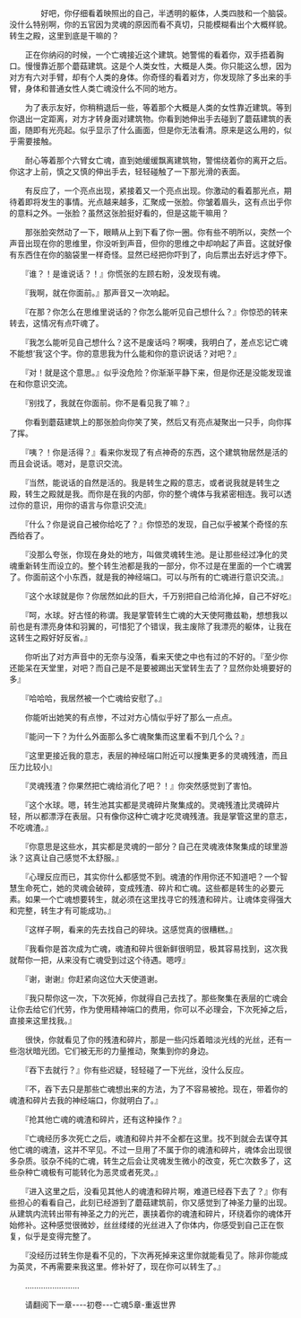 <div class="read-content j_readContent" id="">
                <p>　　　　好吧，你仔细看着映照出的自己，半透明的躯体，人类四肢和一个脑袋。没什么特别啊，你的五官因为灵魂的原因而看不真切，只能模糊看出个大概样貌。转生之殿，这里到底是干嘛的？<p>　　正在你纳闷的时候，一个亡魂接近这个建筑。她警惕的看着你，双手捂着胸口。慢慢靠近那个蘑菇建筑。这是个人类女性，大概是人类。你只能这么想，因为对方有六对手臂，却有个人类的身体。你奇怪的看着对方，你发现除了多出来的手臂，身体和普通女性人类亡魂没什么不同的地方。<p>　　为了表示友好，你稍稍退后一些，等着那个大概是人类的女性靠近建筑。等到你退出一定距离，对方才转身面对建筑物。你看到她伸出手去碰到了蘑菇建筑的表面，随即有光亮起。似乎显示了什么画面，但是你无法看清。原来是这么用的，似乎需要接触。<p>　　耐心等着那个六臂女亡魂，直到她缓缓飘离建筑物，警惕绕着你的离开之后。你这才上前，慎之又慎的伸出手去，轻轻碰触了一下那光滑的表面。<p>　　有反应了，一个亮点出现，紧接着又一个亮点出现。你激动的看着那光点，期待着即将发生的事情。光点越来越多，汇聚成一张脸。你皱着眉头，这有点出乎你的意料之外。一张脸？虽然这张脸挺好看的，但是这能干嘛用？<p>　　那张脸突然动了一下，眼睛从上到下看了你一圈。你有些不明所以，突然一个声音出现在你的思维里，你没听到声音，但你的思维之中却响起了声音。这就好像有东西住在你的脑袋里一样奇怪。显然已经把你吓到了，向后票出去好远才停下。<p>　　『谁？！是谁说话？！』你慌张的左顾右盼，没发现有魂。<p>　　『我啊，就在你面前。』那声音又一次响起。<p>　　『在那？你怎么在思维里说话的？你怎么能听见自己想什么？』你惊恐的转来转去，这情况有点吓魂了。<p>　　『我怎么能听见自己想什么？这不是废话吗？啊噢，我明白了，差点忘记亡魂不能想‘我’这个字。你的意思我为什么能和你的意识说话？对吧？』<p>　　『对！就是这个意思。』似乎没危险？你渐渐平静下来，但是你还是没能发现谁在和你意识交流。<p>　　『别找了，我就在你面前。你不是看见我了嘛？』<p>　　你看到蘑菇建筑上的那张脸向你笑了笑，然后又有亮点凝聚出一只手，向你挥了挥。<p>　　『咦？！你是活得？』看来你发现了有点神奇的东西，这个建筑物居然是活的而且会说话。嗯对，是意识交流。<p>　　『当然，能说话的自然是活的。我是转生之殿的意志，或者说我就是转生之殿，转生之殿就是我。而你是在我的内部，你的整个魂体与我紧密相连。我可以透过你的意识，用你的语言与你意识交流』<p>　　『什么？你是说自己被你给吃了？』你惊恐的发现，自己似乎被某个奇怪的东西给吞了。<p>　　『没那么夸张，你现在身处的地方，叫做灵魂转生池。是让那些经过净化的灵魂重新转生而设立的。整个转生池都是我的一部分，你不过是在里面的一个亡魂罢了。你面前这个小东西，就是我的神经端口。可以与所有的亡魂进行意识交流。』<p>　　『这个水球就是你？你居然如此的巨大，千万别把自己给消化掉，自己不好吃』<p>　　『呵，水球。好古怪的称谓。我是掌管转生亡魂的大天使阿撒兹勒，想想我以前也是有漂亮身体和羽翼的，可惜犯了个错误，我主废除了我漂亮的躯体，让我在这转生之殿好好反省。』<p>　　你听出了对方声音中的无奈与没落，看来天使之中也有过的不好的。『至少你还能呆在天堂里，对吧？而自己是不是要被踢出天堂转生去了？显然你处境要好的多』<p>　　『哈哈哈，我居然被一个亡魂给安慰了。』<p>　　你能听出她笑的有点惨，不过对方心情似乎好了那么一点点。<p>　　『能问一下？为什么外面那么多亡魂聚集而这里看不到几个么？』<p>　　『这里更接近我的意志，表层的神经端口附近可以搜集更多的灵魂残渣，而且压力比较小』<p>　　『灵魂残渣？你果然把亡魂给消化了吧？！』你突然感觉到了害怕。<p>　　『这个水球。嗯，转生池其实都是灵魂碎片聚集成的。灵魂残渣比灵魂碎片轻，所以都漂浮在表层。只有像你这种亡魂才吃灵魂残渣。我是掌管这里的意志，不吃魂渣。』<p>　　『你意思是这些水，其实都是灵魂的一部分？自己在灵魂液体聚集成的球里游泳？这真让自己感觉不太舒服。』<p>　　『心理反应而已，其实你什么都感觉不到。魂渣的作用你还不知道吧？一个智慧生命死亡，她的灵魂会破碎，变成残渣、碎片和亡魂。这些都是转生的必要元素。如果一个亡魂想要转生，就必须在这里找寻它的残渣和碎片。让魂体变得强大和完整，转生才有可能成功。』<p>　　『这样子啊，看来的先去找自己的碎块。这感觉真的很糟糕。』<p>　　『我看你是首次成为亡魂，魂渣和碎片很新鲜很明显，极其容易找到，这次我就帮你一把，从来没有亡魂受到过这个待遇。嗯哼』<p>　　『谢，谢谢』你赶紧向这位大天使道谢。<p>　　『我只帮你这一次，下次死掉，你就得自己去找了。那些聚集在表层的亡魂会让你去给它们代劳，作为使用精神端口的费用，你可以不必理会，下次死掉之后，直接来这里找我。』<p>　　很快，你就看见了你的残渣和碎片，那是一些闪烁着暗淡光线的光丝，还有一些泡状暗光团。它们被无形的力量推动，聚集到你的身边。<p>　　『吞下去就行？』你有些迟疑，轻轻碰了一下光丝，没什么反应。<p>　　『不，吞下去只是那些亡魂想出来的方法，为了不容易被抢。现在，带着你的魂渣和碎片去我的神经端口，你就明白了。』<p>　　『抢其他亡魂的魂渣和碎片，还有这种操作？』<p>　　『亡魂经历多次死亡之后，魂渣和碎片并不全都在这里。找不到就会去谋夺其他亡魂的魂渣，这并不罕见。不过一旦用了不属于你的魂渣和碎片，魂体会出现很多杂质。驳杂不纯的亡魂，转生之后会让灵魂发生微小的改变，死亡次数多了，这些杂种亡魂极有可能转化为恶灵或者死灵。』<p>　　『进入这里之后，没看见其他人的魂渣和碎片啊，难道已经吞下去了？』你有些担心的看看自己，此刻已经游到了蘑菇建筑前，你又感觉到了神圣力量的出现。从建筑内流转出带有神圣之力的光芒，裹挟着你的魂渣和碎片，环绕着你的魂体开始修补。这种感觉很微妙，丝丝缕缕的光丝进入了你体内，你感受到自己正在恢复，似乎是变得完整了。<p>　　『没经历过转生你是看不见的，下次再死掉来这里你就能看见了。除非你能成为英灵，不再需要来我这里。修补好了，现在你可以转生了。』<p>　　……………………<p>　　请翻阅下一章----初卷---亡魂5章-重返世界<p>　　<p> 
            </div>